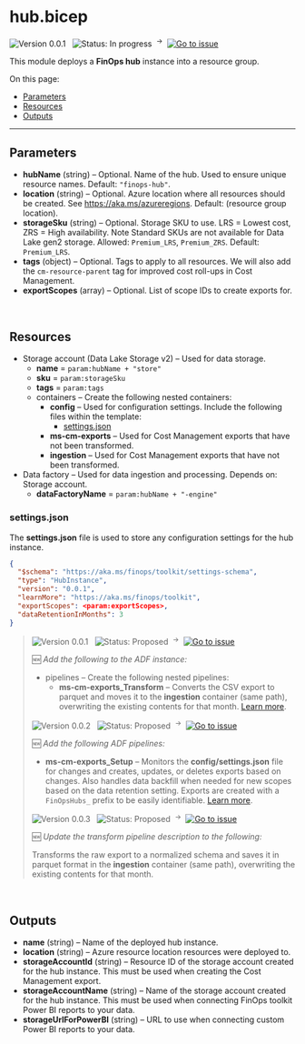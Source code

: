 # hub.bicep

![Version 0.0.1](https://img.shields.io/badge/version-0.0.1-blue) &nbsp;
![Status: In progress](https://img.shields.io/badge/status-in_progress-blue) &nbsp;<sup>→</sup>&nbsp;
[![Go to issue](https://img.shields.io/github/issues/detail/state/microsoft/cloud-hubs/1)](https://github.com/microsoft/cloud-hubs/issues/1)

This module deploys a **FinOps hub** instance into a resource group.

On this page:

- [Parameters](#parameters)
- [Resources](#resources)
- [Outputs](#outputs)

---

## Parameters

- **hubName** (string) – Optional. Name of the hub. Used to ensure unique resource names. Default: `"finops-hub"`.
- **location** (string) – Optional. Azure location where all resources should be created. See https://aka.ms/azureregions. Default: (resource group location).
- **storageSku** (string) – Optional. Storage SKU to use. LRS = Lowest cost, ZRS = High availability. Note Standard SKUs are not available for Data Lake gen2 storage. Allowed: `Premium_LRS`, `Premium_ZRS`. Default: `Premium_LRS`.
- **tags** (object) – Optional. Tags to apply to all resources. We will also add the `cm-resource-parent` tag for improved cost roll-ups in Cost Management.
- **exportScopes** (array) – Optional. List of scope IDs to create exports for.

<br>

## Resources

- Storage account (Data Lake Storage v2) – Used for data storage.
  - **name** = `param:hubName + "store"`
  - **sku** = `param:storageSku`
  - **tags** = `param:tags`
  - containers – Create the following nested containers:
    - **config** – Used for configuration settings. Include the following files within the template:
      - [settings.json](#settingsjson)
    - **ms-cm-exports** – Used for Cost Management exports that have not been transformed.
    - **ingestion** – Used for Cost Management exports that have not been transformed.
- Data factory – Used for data ingestion and processing. Depends on: Storage account.
  - **dataFactoryName** = `param:hubName + "-engine"`

### settings.json

The **settings.json** file is used to store any configuration settings for the hub instance.

```json
{
  "$schema": "https://aka.ms/finops/toolkit/settings-schema",
  "type": "HubInstance",
  "version": "0.0.1",
  "learnMore": "https://aka.ms/finops/toolkit",
  "exportScopes": <param:exportScopes>,
  "dataRetentionInMonths": 3
}
```

> ![Version 0.0.1](https://img.shields.io/badge/version-0.0.1-lightgrey) &nbsp; ![Status: Proposed](https://img.shields.io/badge/status-proposed-lightgrey) &nbsp;<sup>→</sup>&nbsp; [![Go to issue](https://img.shields.io/github/issues/detail/state/microsoft/cloud-hubs/59)](https://github.com/microsoft/cloud-hubs/issues/59)
>
> 🆕 _Add the following to the ADF instance:_
>
> - pipelines – Create the following nested pipelines:
>   - **ms-cm-exports_Transform** – Converts the CSV export to parquet and moves it to the **ingestion** container (same path), overwriting the existing contents for that month. [Learn more](../../src/modules/pipelines/README.md#ms-cm-exports_Transform).
>
> ![Version 0.0.2](https://img.shields.io/badge/version-0.0.2-lightgrey) &nbsp; ![Status: Proposed](https://img.shields.io/badge/status-proposed-lightgrey) &nbsp;<sup>→</sup>&nbsp; [![Go to issue](https://img.shields.io/github/issues/detail/state/microsoft/cloud-hubs/60)](https://github.com/microsoft/cloud-hubs/issues/60)
>
> 🆕 _Add the following ADF pipelines:_
>
> - **ms-cm-exports_Setup** – Monitors the **config/settings.json** file for changes and creates, updates, or deletes exports based on changes. Also handles data backfill when needed for new scopes based on the data retention setting. Exports are created with a `FinOpsHubs_` prefix to be easily identifiable. [Learn more](../../src/modules/pipelines/README.md#ms-cm-exports_Setup).
>
> ![Version 0.0.3](https://img.shields.io/badge/version-0.0.3-lightgrey) &nbsp; ![Status: Proposed](https://img.shields.io/badge/status-proposed-lightgrey) &nbsp;<sup>→</sup>&nbsp; [![Go to issue](https://img.shields.io/github/issues/detail/state/microsoft/cloud-hubs/81)](https://github.com/microsoft/cloud-hubs/issues/81)
>
> 🆕 _Update the transform pipeline description to the following:_
>
> Transforms the raw export to a normalized schema and saves it in parquet format in the **ingestion** container (same path), overwriting the existing contents for that month.

<br>

## Outputs

- **name** (string) – Name of the deployed hub instance.
- **location** (string) – Azure resource location resources were deployed to.
- **storageAccountId** (string) – Resource ID of the storage account created for the hub instance. This must be used when creating the Cost Management export.
- **storageAccountName** (string) – Name of the storage account created for the hub instance. This must be used when connecting FinOps toolkit Power BI reports to your data.
- **storageUrlForPowerBI** (string) – URL to use when connecting custom Power BI reports to your data.

<br>

